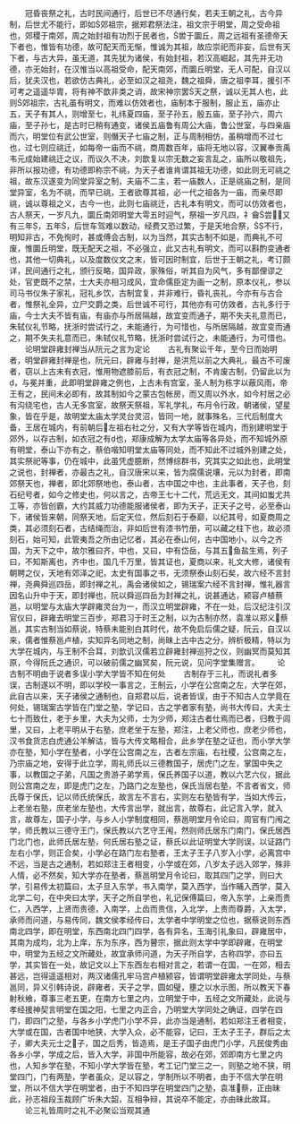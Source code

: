 <!-- { "loadSidebar": true } -->
　　冠昏丧祭之礼，古时民间通行，后世已不尽通行矣，若夫王朝之礼，古今异制，后世尤不能行，即如郊祖宗，据郑君祭法注，祖文宗于明堂，周之受命祖也，郊稷于南郊，周之始封祖有功烈于民者也，喾于圜丘，周之远祖有圣德帝天下者也，惟皆有功德，故可配天而无惭，惟诚为其祖，故应崇祀而非妄，后世有天下者，与古大异，虽无道，其先犹为诸侯，有始封祖，若汉高崛起，其先并无功德，亦无始封，在汉惟当以高祖受命，配天南郊，而圜丘明堂，无人可配，自汉以后，犹夫汉也，若欲仿古典礼，必至如汉之祖尧，魏之祖舜，唐之祖李耳，援引不可考之遥遥华胄，将有神不歆非类之诮，故宋神宗罢天之祭，诚以无其人也，此则郊祖宗，古礼虽有明文，而难以仿效者也，庙制本于服制，服止五，庙亦止五，天子有其人，则增至七，礼纬夏四庙，至子孙五，殷五庙，至子孙六，周六庙，至子孙七，是古时已稍有通变，诸侯五庙鲁有周公大庙，鲁公世室，与四亲庙而六，明堂位有武公世室，则僭天子七庙之制，正与周制相仿，虽稍增而不过七也，过七则应祧迁，如每帝一庙而不祧，商周数百年，庙将无地以容，汉翼奉贡禹韦元成始建祧迁之议，而议久不决，刘歆复以宗无数之妄言乱之，庙所以敬祖先，非所以报功德，有功德即称宗不祧，为天子者谁肯谓其祖无功德，如此则无可祧之祖，故东汉遂变为同堂异室之制，夫庙不二主，若一庙数人，正是祧庙之制，是同堂异室，名为不祧，而早已祧，王者欲尊其祖，必一代之祖各为一庙，而亲尽即祧，诚以尊祖之义，古今一也，此则七庙祧迁，古礼本有明文，而可以仿效者也，古人祭天，一岁凡九，圜丘南郊明堂大雩五时迎气，祭祖一岁凡四，礻龠尝，又有三年，五年，后世车驾难以数动，经费又恐过繁，于是天地合祭，不行，明知非古，不免徇时，甚或傅会古制，以为当然，其实古制不如是，而典礼不可废，惟圜丘明堂，既无配天之祖，不必强立，此又古礼有明文，而可以斟酌变通者也，其他一切典礼，以及度数仪文之末，皆可因时制宜，后世于王朝之礼，考订颇详，民间通行之礼，颁行反略，国异政，家殊俗，听其自为风气，多有鄙俚谬之处，官吏既不之禁，士大夫亦相习成风，宜命儒臣定为画一之制，原本仪礼，参以司马书仪朱子家礼，冠礼乡饮，古制宜复，并非难行，昏礼丧礼，今亦有与古合者，惟祭礼全异，立尸交爵之类，后世诚不可行，其他亦有可仿效者，古礼多行于庙，今士大夫不皆有庙，有庙亦与所居隔越，故宜变而通子，期不失夫礼意而已，朱轼仪礼节略，抚浙时尝试行之，未能通行，为可惜也，与所居隔越，故宜变而通之，期不失夫礼意而已，朱轼仪礼节略，抚浙时尝试行之，未能通行，为可惜也。
　　论明堂辟雍封禅当从阮元之言为定论
　　古礼有聚讼千年，至今日而始明者，明堂辟雍封禅是也，阮元曰，辟雍与封禅，是洪荒以前之大典礼，最古不可废者，窃以上古未有衣冠，惟用物遮膝前后，有衣冠之制，不肯废古制，仍留此以为，与冕并重，此即明堂辟雍之例也，上古未有宫室，圣人制为栋字以蔽风雨，帝王有之，民间未必即有，故其制如今之蒙古包帐房，而又周以外水，如今村居之必有沟绕宅也，古人无多宫室，故祭天祭祖，军礼学礼，布月令行政，朝诸侯，望星象，皆在乎是，故明堂太庙太学灵台灵沼，皆同一地，就事殊名，三代后制度大备，王居在城内，有前朝后左祖右社之分，又有大学等皆在城内，而别建明堂于郊外，以存古制，如衣冠之有也，郑康成解为太学太庙等各异处，而不知城外原有明堂，泰山下亦有之，蔡伯喈知明堂太庙等同处，而不知此不过城外别建之处，其实祭祀等事，仍在城中，此虽凭虚臆断，然博综群书，究其实之如此也，此明堂之说也，封禅者，亦最古之礼，自汉唐宋以来，皆为腐儒说壤，元以为封者，即南郊祭天也，禅者，即北郊祭地也，泰山者，古中国之中也，主此事者，天子也，刻石纪号者，如今之修史也，何以言之，古帝王七十二代，荒远无文，其间如蚩尤共工等，亦皆创霸，大约其威力功德能服诸侯者，即为天子，正天子之号，必至泰山下，诸侯皆来朝，同祭天地，后定天位，然后刻石于泰巅，以纪其号，如夏商周之类，其必须刻石者，古结绳而治，非如后世有漆书竹册，可以藏之柱下也，故必须刻石，始可知，此管夷吾之所由记忆者，其必在泰山何，古中国地小，以今之齐国，为天下之中，故尔雅曰齐，中也，又曰，中有岱岳，与其五鱼盐生焉，列子曰，不知斯离也，齐中也，国几千万里，皆其证也，夏商以来，礼文大修，诸侯有朝聘之仪，天地有郊泽之祀，太史有国事之书，无须祭泰山刻石矣，故六经不言封禅，尧典舜巡四岳，即封禅之礼，禹会诸侯如之，锡瑞案六经不言封禅，惟礼器言因名山升中于天，即封禅也，阮以舜巡四岳为封禅之礼，说甚通达，颍容卢植蔡邕，以明堂与太庙大学辟雍灵台为一，而汉立明堂辟雍，不在一处，后汉纪注引汉官仪曰，辟雍去明堂三百步，郑君习于时王之制，以为古制亦然，袁准以郑义蔡邕，其实古制当如蔡说，特蔡未能别白其时代，故不免启后儒之疑，阮云，自汉以来，儒者惟蔡邕卢植，实知异名同地之制，尚昧上古中古之分，辨析极精，特以为大学在城内，与王制不合耳，刘歆讥汉儒若立辟雍封禅巡狩之仪，则幽冥而莫知其原，今得阮氏之通识，可以破前儒之幽冥矣，阮元说，见问字堂集赠言。
　　论古制不明由于说者多误小学大学皆不知在何处
　　古制存于三礼，而说礼者多误，古制遂以不明，即以学校一事言之，王制云，小学在公宫南之左，大学在郊，此自古以来，天子诸侯之通制也，自郑君以后，说者皆误，由于不知古人立学竟在何处，锡瑞案古学皆在门堂之塾，学记曰，古之学者家有塾，尚书大传曰，大夫士七十而致仕，老于乡里，大夫为父师，士为少师，郑注古者仕焉而已者，归教于闾里，又曰，上老平明从于右塾，庶老坐于左塾，郑注，上老父师也，庶老少师也，汉书食货志白虎通公羊解诂，皆与大传文略相合，此乡学在塾之证也，而小学大学亦在塾，知小学在塾者，小学在公宫南之左，古者左宗庙，右社稷，公宫南之左，乃宗庙之地，安得于此立学，周礼师氏以三德教国子，居虎门之左，掌国中失之事，以教国之子弟，凡国之贵游子弟学焉，保氏养国子以道，教以六艺六仪，据此则公宫南之左，即是虎门之左，乃路门之左塾也，保氏当居右塾，不言者省文，师氏尊于保氏，记以师氏统保氏，故言左不言右，实则左右塾皆有学，当如大传云，上老坐右塾，庶老坐左塾也，大传言出学，就出言，故尊右，此记言入学，就入言，故尊左，国子小学，与乡人小学制度相同，蔡邕明堂月令论曰，周官有门闱之学，师氏教以三德守王门，保氏教以六艺守王闱，然则师氏居东门南门，保氏居西门北门也，此师氏居左塾，何氏居右塾之证，蔡氏以此证明堂大学则误，以证路门左右小学，则正合矣，小学必在路门左右塾者，王太子王子八岁入小学，必离宫中不远，当是古之通制，若如郑注王者相变，小学或在郊，八岁太子远入郊学，殊非人情，必不然矣，知大学亦在塾者，蔡邕明堂月令论曰，取其四门之学，则曰大学，引易传太初篇曰，太子旦入东学，书入南学，莫入西学，当作晡入西学，莫入北学二句，在中央曰太学，天子之所自学也，礼记保傅篇曰，帝入东学，上亲而贵仁，入西学，上贤而贵德，入南学，上齿而贵信，入北学，上贵而尊爵，入太学，承师而问道，与易传同，魏文侯孝经传曰，太学者中学明堂之位也，据蔡说则东西南北四学，即在明堂，东西南北四门四学，各有异名，玉海引礼象曰，辟雍居中，其南为成均，北为上庠，东为东序，西为瞽宗，据此则太学中学即辟雍，在明堂中，明堂为五经之文所藏处，故宜承师问道，为天子所自学，古称四学，亦曰五学，其实皆在一处，故记文以上下东西左右相对言之，若谓一在国，一在郊，相去甚远，岂得遥遥相对，两汉诸儒孔牢马宫卢植颍容，皆谓明堂辟雍太学同处，与蔡邕同，异义引韩诗说，辟雍者，天子之学，圆如璧，壅之以水示图，所以教天下春射秋飨，尊事三老五更，在南方七里之内，立明堂于中，五经之文所藏处，此说与孝经援神契言明堂在国之阳，七里之内正合，乃明堂大学同处之确证，四学在四门，即四门之塾，与各乡小学虎门小学不异，此亦当是通制，若如郑注王者相变，大学或在国，古者国中地狭，大学入众，必不能容，记曰，王太子王子，群后之太子，卿大夫元士之子，国之后秀，皆造焉，是王子国子由虎门小学，凡民俊秀由各乡小学，学成之后，皆入大学，非国中所能容，故必在郊，郊即南方七里之内也，人知乡学在塾，不知小学大学皆在塾，考工记门堂三之一，则塾之地不狭，明堂四门，门有两塾，学者虽众，足以容之，学制所以不明者，由于不信大学在明堂，所以不信大学在明堂者，由于不知四学在明堂四门之塾，袁准蔡，正由昧此，孙志祖段玉裁顾广圻朱大韶，互相争辩，其说卒不能定，亦由昧此故耳。
　　论三礼皆周时之礼不必聚讼当观其通

